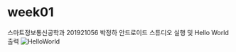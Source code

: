 # week01
스마트정보통신공학과 201921056 박정하
안드로이드 스튜디오 실행 및 Hello World 출력
![HelloWorld](https://user-images.githubusercontent.com/80028148/110199410-99c83e80-7e9b-11eb-8b4a-cb507d280946.PNG)
